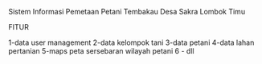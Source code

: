 Sistem Informasi Pemetaan Petani Tembakau Desa Sakra Lombok Timu

FITUR 

1-data user management
2-data kelompok tani
3-data petani
4-data lahan pertanian
5-maps peta sersebaran wilayah petani 
6 - dll 